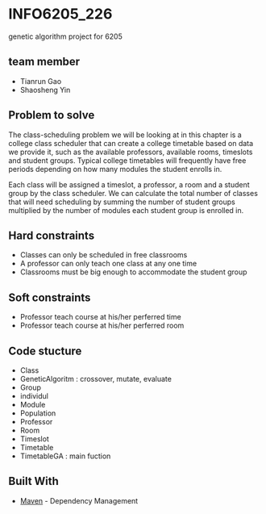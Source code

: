 # INFO6205_226
genetic algorithm project for 6205
## team member 
* Tianrun Gao
* Shaosheng Yin
## Problem to solve
The class-scheduling problem we will be looking at in this chapter is a college class scheduler that can create a college timetable based on data we provide it, such as the available professors, available rooms, timeslots and student groups.
Typical college timetables will frequently have free periods depending on how many modules the student enrolls in.

Each class will be assigned a timeslot, a professor, a room and a student group by the class scheduler. We can calculate the total number of classes that will need scheduling by summing the number of student groups multiplied by the number of modules each student group is enrolled in.

## Hard constraints

* Classes can only be scheduled in free classrooms
* A professor can only teach one class at any one time
* Classrooms must be big enough to accommodate the student group

## Soft constraints

* Professor teach course at his/her perferred time
* Professor teach course at his/her perferred room

## Code stucture

* Class 
* GeneticAlgoritm : crossover, mutate, evaluate
* Group
* individul
* Module
* Population
* Professor
* Room
* Timeslot
* Timetable
* TimetableGA : main fuction

## Built With

* [Maven](https://maven.apache.org/) - Dependency Management
